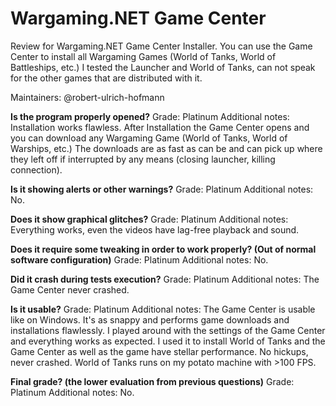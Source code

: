 # Wargaming.NET Game Center
Review for Wargaming.NET Game Center Installer. You can use the Game Center to install all Wargaming Games (World of Tanks, World of Battleships, etc.) I tested the Launcher and World of Tanks, can not speak for the other games that are distributed with it.

Maintainers: @robert-ulrich-hofmann

**Is the program properly opened?**
Grade: Platinum
Additional notes: Installation works flawless. After Installation the Game Center opens and you can download any Wargaming Game (World of Tanks, World of Warships, etc.) The downloads are as fast as can be and can pick up where they left off if interrupted by any means (closing launcher, killing connection).

**Is it showing alerts or other warnings?**
Grade: Platinum
Additional notes: No.

**Does it show graphical glitches?**
Grade: Platinum
Additional notes: Everything works, even the videos have lag-free playback and sound.

**Does it require some tweaking in order to work properly? (Out of normal software configuration)**
Grade: Platinum
Additional notes: No.

**Did it crash during tests execution?**
Grade: Platinum
Additional notes: The Game Center never crashed.

**Is it usable?**
Grade: Platinum
Additional notes: The Game Center is usable like on Windows. It's as snappy and performs game downloads and installations flawlessly. I played around with the settings of the Game Center and everything works as expected. I used it to install World of Tanks and the Game Center as well as the game have stellar performance. No hickups, never crashed. World of Tanks runs on my potato machine with >100 FPS.

**Final grade? (the lower evaluation from previous questions)**
Grade: Platinum
Additional notes: No.
